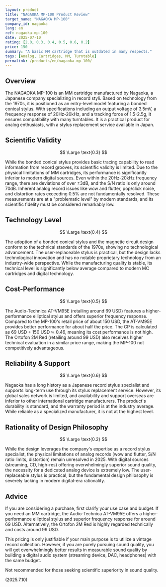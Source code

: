 ```yaml
---
layout: product
title: "NAGAOKA MP-100 Product Review"
target_name: "NAGAOKA MP-100"
company_id: nagaoka
lang: en
ref: nagaoka-mp-100
date: 2025-07-10
rating: [2.0, 0.3, 0.4, 0.5, 0.6, 0.2]
price: 150
summary: "A basic MM cartridge that is outdated in many respects."
tags: [Analog, Cartridges, MM, Turntable]
permalink: /products/en/nagaoka-mp-100/
---
```

## Overview

The NAGAOKA MP-100 is an MM cartridge manufactured by Nagaoka, a Japanese company specializing in record styli. Based on technology from the 1970s, it is positioned as an entry-level model featuring a bonded conical stylus. With specifications including an output voltage of 3.5mV, a frequency response of 20Hz-20kHz, and a tracking force of 1.5-2.5g, it ensures compatibility with many turntables. It is a practical product for analog enthusiasts, with a stylus replacement service available in Japan.

## Scientific Validity

$$ \Large \text{0.3} $$

While the bonded conical stylus provides basic tracing capability to read information from record grooves, its scientific validity is limited. Due to the physical limitations of MM cartridges, its performance is significantly inferior to modern digital sources. Even within the 20Hz-20kHz frequency range, there are deviations of over ±3dB, and the S/N ratio is only around 70dB. Inherent analog record issues like wow and flutter, pop/click noise, and distortion rates exceeding 0.5% are not fundamentally resolved. These measurements are at a "problematic level" by modern standards, and its scientific fidelity must be considered remarkably low.

## Technology Level

$$ \Large \text{0.4} $$

The adoption of a bonded conical stylus and the magnetic circuit design conform to the technical standards of the 1970s, showing no technological advancement. The user-replaceable stylus is practical, but the design lacks technological innovation and has no notable proprietary technology from an industry-wide perspective. While the manufacturing quality is stable, its technical level is significantly below average compared to modern MC cartridges and digital technology.

## Cost-Performance

$$ \Large \text{0.5} $$

The Audio-Technica AT-VM95E (retailing around 69 USD) features a higher-performance elliptical stylus and offers superior frequency response. Compared to the MP-100's retail price of about 150 USD, the AT-VM95E provides better performance for about half the price. The CP is calculated as 69 USD ÷ 150 USD ≒ 0.46, meaning its cost performance is not high. The Ortofon 2M Red (retailing around 99 USD) also receives higher technical evaluation in a similar price range, making the MP-100 not competitively advantageous.

## Reliability & Support

$$ \Large \text{0.6} $$

Nagaoka has a long history as a Japanese record stylus specialist and supports long-term use through its stylus replacement service. However, its global sales network is limited, and availability and support overseas are inferior to other international cartridge manufacturers. The product's durability is standard, and the warranty period is at the industry average. While reliable as a specialized manufacturer, it is not at the highest level.

## Rationality of Design Philosophy

$$ \Large \text{0.2} $$

While the design leverages the company's expertise as a record stylus specialist, the physical limitations of analog records (wow and flutter, S/N ratio limits, distortion) remain unresolved in 2025. With digital sources (streaming, CD, high-res) offering overwhelmingly superior sound quality, the necessity for a dedicated analog device is extremely low. The user-replaceable stylus is practical, but the fundamental design philosophy is severely lacking in modern digital-era rationality.

## Advice

If you are considering a purchase, first clarify your use case and budget. If you need an MM cartridge, the Audio-Technica AT-VM95E offers a higher-performance elliptical stylus and superior frequency response for around 69 USD. Alternatively, the Ortofon 2M Red is highly regarded technically and costs around 99 USD.

This pricing is only justifiable if your main purpose is to utilize a vintage record collection. However, if you are purely pursuing sound quality, you will get overwhelmingly better results in measurable sound quality by building a digital audio system (streaming device, DAC, headphones) with the same budget.

Not recommended for those seeking scientific superiority in sound quality.

(2025.7.10)
